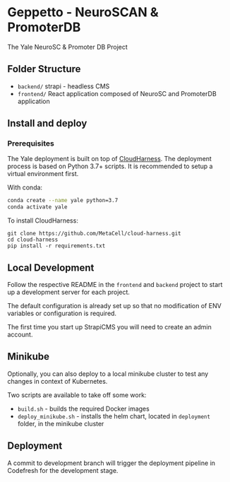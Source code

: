 # Geppetto - NeuroSCAN & PromoterDB

The Yale NeuroSC &amp; Promoter DB Project

## Folder Structure

- `backend/` strapi - headless CMS
- `frontend/` React application composed of NeuroSC and PromoterDB application

## Install and deploy

### Prerequisites

The Yale deployment is built on top of [CloudHarness](https://github.com/MetaCell/cloud-harness).
The deployment process is based on Python 3.7+ scripts. It is recommended to setup a virtual
environment first.

With conda:

```bash
conda create --name yale python=3.7
conda activate yale
```

To install CloudHarness:

```
git clone https://github.com/MetaCell/cloud-harness.git
cd cloud-harness
pip install -r requirements.txt
```

## Local Development

Follow the respective README in the `frontend` and `backend` project to start up a development server for each project.

The default configuration is already set up so that no modification of ENV variables or configuration is required.

The first time you start up StrapiCMS you will need to create an admin account.

## Minikube

Optionally, you can also deploy to a local minikube cluster to test any changes in context of Kubernetes.

Two scripts are available to take off some work:

- `build.sh` - builds the required Docker images
- `deploy_minikube.sh` - installs the helm chart, located in `deployment` folder, in the minikube cluster

## Deployment

A commit to development branch will trigger the deployment pipeline in Codefresh for the development stage.
